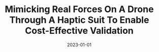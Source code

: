 ---
title: "Mimicking Real Forces On A Drone Through A Haptic Suit To Enable Cost-Effective Validation"
date: 2023-01-01
venue: "IEEE International Conference on Robotics and Automation, ICRA 2023, London, UK, May 29 - June 2, 2023"
paperurl: https://doi.org/10.1109/ICRA48891.2023.10160313
authors: "Carl Hildebrandt, Wen Ying, Seongkook Heo and Sebastian G Elbaum"
---
